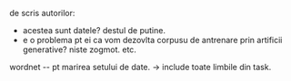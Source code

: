 de scris autorilor: 
* acestea sunt datele? destul de putine.
* e o problema pt ei ca vom dezovlta corpusu de antrenare prin artificii generative? niste zogmot. etc.


wordnet -- pt marirea setului de date. -> include toate limbile din task. 